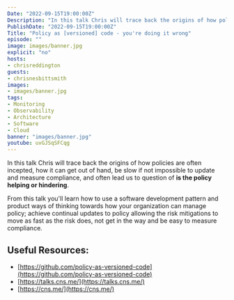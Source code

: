 ```yaml
---
Date: "2022-09-15T19:00:00Z"
Description: "In this talk Chris will trace back the origins of how policies are often incepted, how it can get out of hand, be slow if not impossible to update and measure compliance, and often lead us to question of is the policy helping or hindering? You'll learn how to use product ways of thinking towards how your organization can manage policy; achieve continual updates to policy allowing the risk mitigations to move as fast as the risk does, not get in the way and be easy to measure compliance."
PublishDate: "2022-09-15T19:00:00Z"
Title: "Policy as [versioned] code - you're doing it wrong"
episode: ""
image: images/banner.jpg
explicit: "no"
hosts:
- chrisreddington
guests:
- chrisnesbittsmith
images:
- images/banner.jpg
tags:
- Monitoring
- Observability
- Architecture
- Software
- Cloud
banner: "images/banner.jpg"
youtube: uvGJSqSFCqg
---
```

In this talk Chris will trace back the origins of how policies are often incepted, how it can get out of hand, be slow if not impossible to update and measure compliance, and often lead us to question of **is the policy helping or hindering**.

From this talk you'll learn how to use a software development pattern and product ways of thinking towards how your organization can manage policy; achieve continual updates to policy allowing the risk mitigations to move as fast as the risk does, not get in the way and be easy to measure compliance.

## Useful Resources:

- [https://github.com/policy-as-versioned-code](https://github.com/policy-as-versioned-code)
- [https://talks.cns.me/](https://talks.cns.me/)
- [https://cns.me/](https://cns.me/)